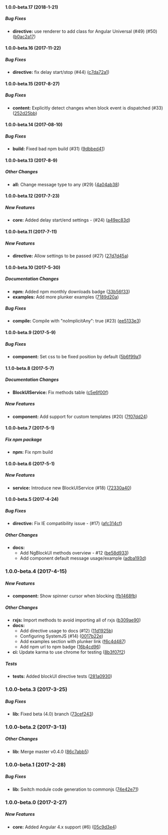 #### 1.0.0-beta.17 (2018-1-21)

##### Bug Fixes

* **directive:** use renderer to add class for Angular Universal (#49) (#50) ([b0ac2a17](https://github.com/kuuurt13/ng-block-ui/commit/b0ac2a17183e5c552cb02417cd292c97c4ab3925))

#### 1.0.0-beta.16 (2017-11-22)

##### Bug Fixes

* **directive:** fix delay start/stop (#44) ([c7da72a1](https://github.com/kuuurt13/ng-block-ui/commit/c7da72a1e10dfe24855f6876e5c2fa92a8cfa664))

#### 1.0.0-beta.15 (2017-8-27)

##### Bug Fixes

* **content:** Explicitly detect changes when block event is dispatched (#33) ([252d25bb](https://github.com/kuuurt13/ng-block-ui/commit/252d25bb7e832c792e260ca42bb0e80dfa2b10b3))

#### 1.0.0-beta.14 (2017-08-10)

##### Bug Fixes

* **build:** Fixed bad npm build (#31) ([9dbbed41](https://github.com/kuuurt13/ng-block-ui/commit/9dbbed4186c85366d67b71cad76091ac2a47c228))

#### 1.0.0-beta.13 (2017-8-9)

##### Other Changes

* **all:** Change message type to any (#29) ([4a04ab38](https://github.com/kuuurt13/ng-block-ui/commit/4a04ab38c03cca2e5ab9f224ef4767413bf9c5ef))

#### 1.0.0-beta.12 (2017-7-23)

##### New Features

* **core:** Added delay start/end settings - (#24) ([a49ec83d](https://github.com/kuuurt13/ng-block-ui/commit/a49ec83d3808011fd55ce3a69a23e02c1e69c0a9))

#### 1.0.0-beta.11 (2017-7-11)

##### New Features

* **directive:** Allow settings to be passed (#27) ([27d7d45a](https://github.com/kuuurt13/ng-block-ui/commit/27d7d45aba5a26881ae81d7cfa704e26d6760aa5))

#### 1.0.0-beta.10 (2017-5-30)

##### Documentation Changes

* **npm:** Added npm monthly downloads badge ([33b56f33](https://github.com/kuuurt13/ng-block-ui/commit/33b56f33f4e71d8ad9fd19f352d800813707dd06))
* **examples:** Add more plunker examples ([7189d20a](https://github.com/kuuurt13/ng-block-ui/commit/7189d20a46369edab9861825e6d24d96531518d1))

##### Bug Fixes

* **compile:** Compile with "noImplicitAny": true (#23) ([ee5133e3](https://github.com/kuuurt13/ng-block-ui/commit/ee5133e33e1b492195c512c1b2a4580f766d39cc))

#### 1.0.0-beta.9 (2017-5-9)

##### Bug Fixes

* **component:** Set css to be fixed position by default ([5b6f99a1](https://github.com/kuuurt13/ng-block-ui/commit/5b6f99a168e1d96b3a867edbf0a057afe600d984))

#### 1.1.0-beta.8 (2017-5-7)

##### Documentation Changes

* **BlockUIService:** Fix methods table ([c5e6f00f](https://github.com/kuuurt13/ng-block-ui/commit/c5e6f00f6abbcb5bb2ea5ebd23af2d829c3eedd0))

##### New Features

* **component:** Add support for custom templates (#20) ([7f07dd24](https://github.com/kuuurt13/ng-block-ui/commit/7f07dd248c6c5eb7b3e7866284cb14b6136d13e8))

#### 1.0.0-beta.7 (2017-5-1)

##### Fix npm package

* **npm:** Fix npm build

#### 1.0.0-beta.6 (2017-5-1)

##### New Features

* **service:** Introduce new BlockUIService (#18) ([72330a40](https://github.com/kuuurt13/ng-block-ui/commit/72330a40b1c1485fb693e426ab075d8d04a72a2f))

#### 1.0.0-beta.5 (2017-4-24)

##### Bug Fixes

* **directive:** Fix IE compatibility issue - (#17) ([afc314cf](https://github.com/kuuurt13/ng-block-ui/commit/afc314cfdc3180cafcb3de2206ad080915360fd6))

##### Other Changes

* **docs:**
  * Add NgBlockUI methods overview - #12 ([be58d933](https://github.com/kuuurt13/ng-block-ui/commit/be58d9331b1c4d237d96fbf6b507f88142197388))
  * Add component default message usage/example ([adba193d](https://github.com/kuuurt13/ng-block-ui/commit/adba193d0d532d30f111acc46a69df81a9d936ca))

### 1.0.0-beta.4 (2017-4-15)

##### New Features

* **component:** Show spinner cursor when blocking ([fb1468fb](https://github.com/kuuurt13/ng-block-ui/commit/fb1468fba452ce0e5894e18f40338609e942b8c6))

##### Other Changes

* **rxjs:** Import methods to avoid importing all of rxjs ([b309ae90](https://github.com/kuuurt13/ng-block-ui/commit/b309ae904cffc34b8716f65c2c7ab0a79162c625))
* **docs:**
  * Add directive usage to docs (#12) ([11d1925b](https://github.com/kuuurt13/ng-block-ui/commit/11d1925b8f4c1eaf48d500f5ca6b23177fbbe956))
  * Configuring SystemJS  (#14) ([0017b22e](https://github.com/kuuurt13/ng-block-ui/commit/0017b22e854ebe6cf44649a7847bfce024c93c2e))
  * Add examples section with plunker link ([f6c4d487](https://github.com/kuuurt13/ng-block-ui/commit/f6c4d487d49a63e5fbc12cab8c489cf8b9326264))
  * Add npm url to npm badge ([16b4cd96](https://github.com/kuuurt13/ng-block-ui/commit/16b4cd96673c8369404db7ad1e96312b920c1658))
* **ci:** Update karma to use chrome for testing ([8b3f07f2](https://github.com/kuuurt13/ng-block-ui/commit/8b3f07f2ca352e7b9b51b0cafa0b5a76025e7026))

##### Tests

* **tests:** Added blockUI directive tests ([281a0930](https://github.com/kuuurt13/ng-block-ui/commit/281a09307144f2ca05ebd85eed459d0a2c86648e))

### 1.0.0-beta.3 (2017-3-25)

##### Bug Fixes

* **lib:** Fixed beta (4.0) branch ([73cef243](https://github.com/kuuurt13/ng-block-ui/commit/73cef24306e05f2cdff9bb3c3e4f313af0645357))

### 1.0.0-beta.2 (2017-3-13)

##### Other Changes

* **lib:** Merge master v0.4.0 ([86c7abb5](https://github.com/kuuurt13/ng-block-ui/commit/86c7abb5a355568024dc64d7610ba07f14d84abd))

### 1.0.0-beta.1 (2017-2-28)

##### Bug Fixes

* **lib:** Switch module code generation to commonjs ([74e42e71](https://github.com/kuuurt13/ng-block-ui/commit/74e42e712fe257fe1fe8cc8a875c6c13d111c012))

### 1.0.0-beta.0 (2017-2-27)

##### New Features

* **core:** Added Angular 4.x support (#6) ([05c9d3e4](https://github.com/kuuurt13/ng-block-ui/commit/05c9d3e49bb9a972af6131f2d2f872d5c7a14306))
